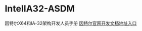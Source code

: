 # IntelIA32-ASDM
因特尔X64和IA-32架构开发人员手册
[因特尔官网开发文档地址入口](https://software.intel.com/zh-cn/articles/intel-sdm)

